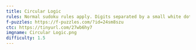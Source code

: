 ```yaml
---
title: Circular Logic
rules: Normal sudoku rules apply. Digits separated by a small white dot are consecutive, those separated by a small black dot are in a 1:2 ratio. Digits separated by an X sum to 10, and those separated by a V sum to 5. Not all possible dots, Xs, and Vs are necessarily given.
f-puzzles: https://f-puzzles.com/?id=24sm8szu
ctc: https://tinyurl.com/27wb6hy7
imgname: Circular Logic.png
difficulty: 1.5
---
```

